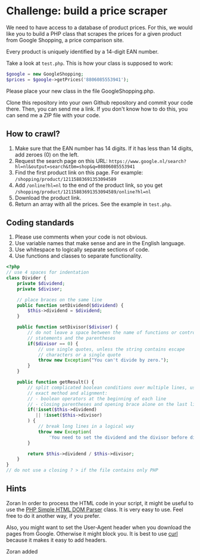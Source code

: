 Challenge: build a price scraper
================================

We need to have access to a database of product prices. For this, we would like
you to build a PHP class that scrapes the prices for a given product from Google
Shopping, a price comparison site.

Every product is uniquely identified by a 14-digit EAN number.

Take a look at `test.php`. This is how your class is supposed to work:

```php
$google = new GoogleShopping;
$prices = $google->getPrices('8806085553941');
```

Please place your new class in the file GoogleShopping.php.

Clone this repository into your own Github repository and commit your code
there. Then, you can send me a link. If you don't know how to do this, you can
send me a ZIP file with your code.

How to crawl?
-------------

1. Make sure that the EAN number has 14 digits. If it has less than 14 digits,
   add zeroes (0) on the left.
1. Request the search page on this URL:
   `https://www.google.nl/search?hl=nl&output=search&tbm=shop&q=08806085553941`
1. Find the first product link on this page. For example:
   `/shopping/product/12115883691353094589`
1. Add `/online?hl=nl` to the end of the product link, so you get
   `/shopping/product/12115883691353094589/online?hl=nl`
1. Download the product link.
1. Return an array with all the prices. See the example in `test.php`.

Coding standards
----------------

1. Please use comments when your code is not obvious.
1. Use variable names that make sense and are in the English language.
1. Use whitespace to logically separate sections of code.
1. Use functions and classes to separate functionality.

```php
<?php
// use 4 spaces for indentation
class Divider {
    private $dividend;
    private $divisor;

    // place braces on the same line
    public function setDividend($dividend) {
        $this->dividend = $dividend;
    }

    public function setDivisor($divisor) {
        // do not leave a space between the name of functions or control
        // statements and the parentheses
        if($divisor == 0) {
            // use single quotes, unless the string contains escape
            // characters or a single quote
            throw new Exception("You can't divide by zero.");
        }
    }

    public function getResult() {
        // split complicated boolean conditions over multiple lines, using this
        // exact method and alignment:
        // - boolean operators at the beginning of each line
        // - closing parentheses and opening brace alone on the last line
        if(!isset($this->dividend)
           || !isset($this->divisor)
        ) {
            // break long lines in a logical way
            throw new Exception(
                'You need to set the dividend and the divisor before dividing.');
        }

        return $this->dividend / $this->divisor;
    }
}
// do not use a closing ? > if the file contains only PHP
```

Hints
-----
Zoran
In order to process the HTML code in your script, it might be useful to use the
[PHP Simple HTML DOM Parser](http://simplehtmldom.sourceforge.net/) class. It is
very easy to use. Feel free to do it another way, if you prefer.

Also, you might want to set the User-Agent header when you download the pages
from Google. Otherwise it might block you. It is best to use
[curl](http://php.net/curl) because it makes it easy to add headers.

Zoran added

